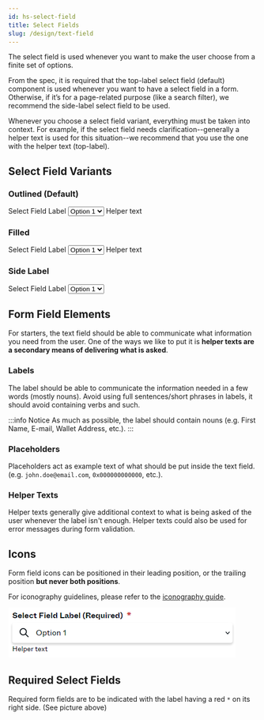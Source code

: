 ```yaml
---
id: hs-select-field
title: Select Fields
slug: /design/text-field
---
```

The select field is used whenever you want to make the user choose from a finite set of options.

From the spec, it is required that the top-label select field (default) component is used whenever you want to have a select field in a form. Otherwise, if it’s for a page-related purpose (like a search filter), we recommend the side-label select field to be used.

Whenever you choose a select field variant, everything must be taken into context. For example, if the select field needs clarification--generally a helper text is used for this situation--we recommend that you use the one with the helper text (top-label).

## Select Field Variants
### Outlined (Default)
<div class="hs-component-preview">
   <label class="hs-select-field">
     <span class="hs-select-field__label">Select Field Label</span>
     <select class="hs-select-field__input">
         <option>Option 1</option>
         <option>Option 2</option>
         <option>Option 3</option>
         <option>Option 4</option>
         <option>Option 5</option>
     </select>
     <span class="hs-select-field__helper">Helper text</span>
   </label>
</div>

### Filled
<div class="hs-component-preview">
   <label class="hs-select-field is-filled">
     <span class="hs-select-field__label">Select Field Label</span>
     <select class="hs-select-field__input">
         <option>Option 1</option>
         <option>Option 2</option>
         <option>Option 3</option>
         <option>Option 4</option>
         <option>Option 5</option>
     </select>
     <span class="hs-select-field__helper">Helper text</span>
   </label>
</div>

### Side Label
<div class="hs-component-preview">
   <label class="hs-select-field is-side-label">
     <span class="hs-select-field__label">Select Field Label</span>
     <select class="hs-select-field__input">
         <option>Option 1</option>
         <option>Option 2</option>
         <option>Option 3</option>
         <option>Option 4</option>
         <option>Option 5</option>
     </select>
   </label>
</div>

## Form Field Elements
For starters, the text field should be able to communicate what information you need from the user. One of the ways we like to put it is **helper texts are a secondary means of delivering what is asked**.

### Labels
The label should be able to communicate the information needed in a few words (mostly nouns). Avoid using full sentences/short phrases in labels, it should avoid containing verbs and such.

:::info Notice
As much as possible, the label should contain nouns (e.g. First Name, E-mail, Wallet Address, etc.).
:::

### Placeholders
Placeholders act as example text of what should be put inside the text field. (e.g. `john.doe@email.com`, `0x000000000000`, etc.).

### Helper Texts
Helper texts generally give additional context to what is being asked of the user whenever the label isn't enough. Helper texts could also be used for error messages during form validation.

## Icons
Form field icons can be positioned in their leading position, or the trailing position **but never both positions**.

For iconography guidelines, please refer to the [iconography guide](../foundation/typography/iconography.md).

![img.png](../_media/select-field-icon.png)

## Required Select Fields
Required form fields are to be indicated with the label having a red `*` on its right side. (See picture above)